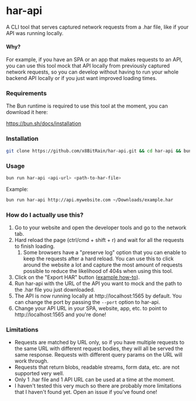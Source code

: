 # har-api

A CLI tool that serves captured network requests from a .har file, like if your API was running locally.

#### Why?

For example, if you have an SPA or an app that makes requests to an API, you can use this tool mock that API locally from previously captured network requests, so you can develop without having to run your whole backend API locally or if you just want improved loading times.

### Requirements

The Bun runtime is required to use this tool at the moment, you can download it here: 

https://bun.sh/docs/installation

### Installation

```sh
git clone https://github.com/x8BitRain/har-api.git && cd har-api && bun install
```

### Usage

```sh
bun run har-api <api-url> <path-to-har-file>
```
Example:

```sh
bun run har-api http://api.mywebsite.com ~/Downloads/example.har
```

### How do I actually use this?

1. Go to your website and open the developer tools and go to the network tab.
2. Hard reload the page (ctrl/cmd + shift + r) and wait for all the requests to finish loading.
   1. Some browsers have a "preserve log" option that you can enable to keep the requests after a hard reload. You can use this to click around the website a lot and capture the most amount of requests possible to reduce the likelihood of 404s when using this tool.
3. Click on the "Export HAR" button ([example how-to](https://help.okta.com/oag/en-us/content/topics/access-gateway/troubleshooting-with-har.htm)).
4. Run har-api with the URL of the API you want to mock and the path to the .har file you just downloaded.
5. The API is now running locally at http://localhost:1565 by default. You can change the port by passing the `--port` option to har-api.
6. Change your API URL in your SPA, website, app, etc. to point to http://localhost:1565 and you're done!

### Limitations

- Requests are matched by URL only, so if you have multiple requests to the same URL with different request bodies, they will all be served the same response. Requests with different query params on the URL will work through.
- Requests that return blobs, readable streams, form data, etc. are not supported very well.
- Only 1 .har file and 1 API URL can be used at a time at the moment.
- I haven't tested this very much so there are probably more limitations that I haven't found yet. Open an issue if you've found one!
